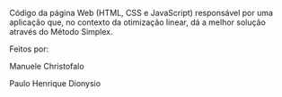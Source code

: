 

Código da página Web (HTML, CSS e JavaScript) responsável por uma aplicação que, no contexto da otimização linear, dá a melhor solução através do Método Simplex.

Feitos por:

Manuele Christofalo

Paulo Henrique Dionysio
